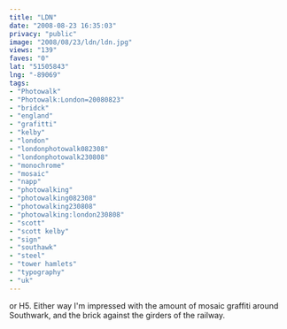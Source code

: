 ```yaml
---
title: "LDN"
date: "2008-08-23 16:35:03"
privacy: "public"
image: "2008/08/23/ldn/ldn.jpg"
views: "139"
faves: "0"
lat: "51505843"
lng: "-89069"
tags:
- "Photowalk"
- "Photowalk:London=20080823"
- "bridck"
- "england"
- "grafitti"
- "kelby"
- "london"
- "londonphotowalk082308"
- "londonphotowalk230808"
- "monochrome"
- "mosaic"
- "napp"
- "photowalking"
- "photowalking082308"
- "photowalking230808"
- "photowalking:london230808"
- "scott"
- "scott kelby"
- "sign"
- "southawk"
- "steel"
- "tower hamlets"
- "typography"
- "uk"
---
```

or H5. Either way I'm impressed with the amount of mosaic graffiti around Southwark, and the brick against the girders of the railway.<a href="/photos/2008/08/24/ldn"></a>
